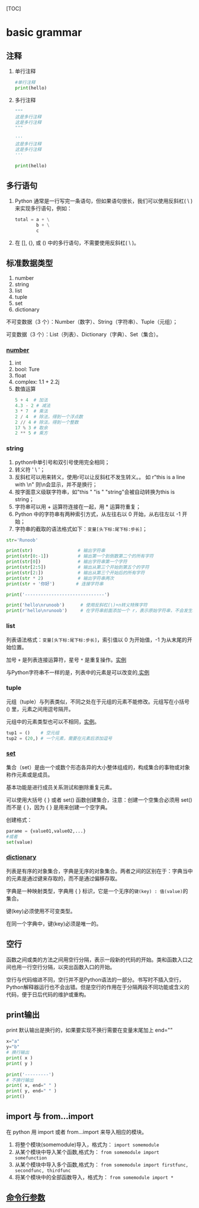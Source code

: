 [TOC]

# basic grammar

## 注释

1. 单行注释
   
    ```python
    #单行注释
    print(hello)
    ```

2. 多行注释
   
    ```python
    """
    这是多行注释
    这是多行注释
    """

    '''
    这是多行注释
    这是多行注释
    '''

    print(hello)
    ```
  
## 多行语句

1. Python 通常是一行写完一条语句，但如果语句很长，我们可以使用反斜杠( \ )来实现多行语句，例如：

    ```python
    total = a + \
            b + \
            c
    ```

2. 在 [], {}, 或 () 中的多行语句，不需要使用反斜杠( \ )。

## 标准数据类型

1. number
2. string
3. list
4. tuple
5. set
6. dictionary
   
不可变数据（3 个）：Number（数字）、String（字符串）、Tuple（元组）；

可变数据（3 个）：List（列表）、Dictionary（字典）、Set（集合）。

### [number](number.py)

1. int
2. bool: Ture
3. float
4. complex: 1.1 + 2.2j
5. 数值运算
    ```python
    5 + 4  # 加法
    4.3 - 2 # 减法
    3 * 7  # 乘法
    2 / 4  # 除法，得到一个浮点数
    2 // 4 # 除法，得到一个整数
    17 % 3 # 取余
    2 ** 5 # 乘方
    ```

### string

1. python中单引号和双引号使用完全相同；
2. 转义符 ' \ '；
3. 反斜杠可以用来转义，使用r可以让反斜杠不发生转义。。 如 r"this is a line with \n" 则\n会显示，并不是换行；
4. 按字面意义级联字符串，如"this " "is " "string"会被自动转换为this is string；
5. 字符串可以用 + 运算符连接在一起，用 * 运算符重复；
6. Python 中的字符串有两种索引方式，从左往右以 0 开始，从右往左以 -1 开始；
7. 字符串的截取的语法格式如下：`变量[头下标:尾下标:步长]`；
    
```python
str='Runoob'

print(str)                 # 输出字符串
print(str[0:-1])           # 输出第一个到倒数第二个的所有字符
print(str[0])              # 输出字符串第一个字符
print(str[2:5])            # 输出从第三个开始到第五个的字符
print(str[2:])             # 输出从第三个开始后的所有字符
print(str * 2)             # 输出字符串两次
print(str + '你好')        # 连接字符串

print('------------------------------')

print('hello\nrunoob')      # 使用反斜杠(\)+n转义特殊字符
print(r'hello\nrunoob')     # 在字符串前面添加一个 r，表示原始字符串，不会发生转义
```

### list

列表语法格式：`变量[头下标:尾下标:步长]`，索引值以 0 为开始值，-1 为从末尾的开始位置。

加号 `+` 是列表连接运算符，星号 `*` 是重复操作。[实例](testlist.py)

与Python字符串不一样的是，列表中的元素是可以改变的,[实例](testlist0.py)

### tuple

元组（tuple）与列表类似，不同之处在于元组的元素不能修改。元组写在小括号 () 里，元素之间用逗号隔开。

元组中的元素类型也可以不相同，[实例](testtuple0.py)。

```python
tup1 = ()    # 空元组
tup2 = (20,) # 一个元素，需要在元素后添加逗号
```

### [set](testset0.py)

集合（set）是由一个或数个形态各异的大小整体组成的，构成集合的事物或对象称作元素或是成员。

基本功能是进行成员关系测试和删除重复元素。

可以使用大括号 { } 或者 set() 函数创建集合，注意：创建一个空集合必须用 set() 而不是 { }，因为 { } 是用来创建一个空字典。

创建格式：

```python
parame = {value01,value02,...}
#或者
set(value)
```

### [dictionary](testdictionary0.py)

列表是有序的对象集合，字典是无序的对象集合。两者之间的区别在于：字典当中的元素是通过键来存取的，而不是通过偏移存取。

字典是一种映射类型，字典用 { } 标识，它是一个无序的` 键(key) : 值(value) `的集合。

键(key)必须使用不可变类型。

在同一个字典中，键(key)必须是唯一的。

## 空行

函数之间或类的方法之间用空行分隔，表示一段新的代码的开始。类和函数入口之间也用一行空行分隔，以突出函数入口的开始。

空行与代码缩进不同，空行并不是Python语法的一部分。书写时不插入空行，Python解释器运行也不会出错。但是空行的作用在于分隔两段不同功能或含义的代码，便于日后代码的维护或重构。

## print输出

print 默认输出是换行的，如果要实现不换行需要在变量末尾加上 end=""

```python
x="a"
y="b"
# 换行输出
print( x )
print( y )
 
print('---------')
# 不换行输出
print( x, end=" " )
print( y, end=" " )
print()
```

## import 与 from...import

在 python 用 import 或者 from...import 来导入相应的模块。

1. 将整个模块(somemodule)导入，格式为： `import somemodule`
2. 从某个模块中导入某个函数,格式为： `from somemodule import somefunction`
3. 从某个模块中导入多个函数,格式为： `from somemodule import firstfunc, secondfunc, thirdfunc`
4. 将某个模块中的全部函数导入，格式为： `from somemodule import *`
   
## [命令行参数](https://www.runoob.com/python3/python3-command-line-arguments.html)

